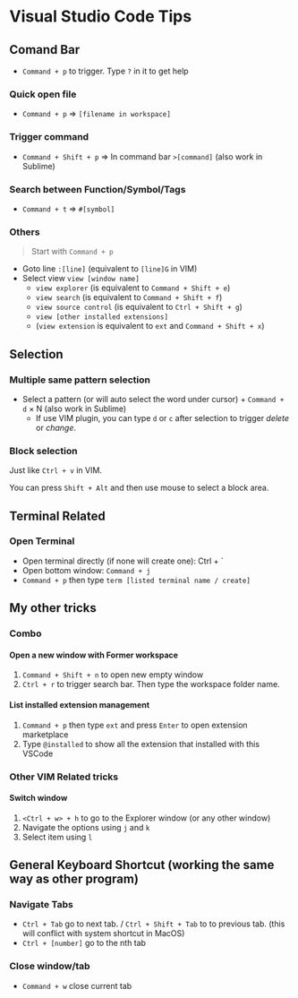 # Visual Studio Code Tips

## Comand Bar

* `Command + p` to trigger. Type `?` in it to get help

### Quick open file

* `Command + p` => `[filename in workspace]`

### Trigger command

* `Command + Shift + p` => In command bar `>[command]` (also work in Sublime)

### Search between Function/Symbol/Tags

* `Command + t` => `#[symbol]`

### Others

> Start with `Command + p`

* Goto line `:[line]` (equivalent to `[line]G` in VIM)
* Select view `view [window name]`
  * `view explorer` (is equivalent to `Command + Shift + e`)
  * `view search` (is equivalent to `Command + Shift + f`)
  * `view source control` (is equivalent to `Ctrl + Shift + g`)
  * `view [other installed extensions]`
  * (`view extension` is equivalent to `ext` and `Command + Shift + x`)

## Selection

### Multiple same pattern selection

* Select a pattern (or will auto select the word under cursor) + `Command + d` × N (also work in Sublime)
  * If use VIM plugin, you can type `d` or `c` after selection to trigger *delete* or *change*.

### Block selection

Just like `Ctrl + v` in VIM.

You can press `Shift + Alt` and then use mouse to select a block area.

## Terminal Related

### Open Terminal

* Open terminal directly (if none will create one): Ctrl + `
* Open bottom window: `Command + j`
* `Command + p` then type `term [listed terminal name / create]`

## My other tricks

### Combo

#### Open a new window with Former workspace

1. `Command + Shift + n` to open new empty window
2. `Ctrl + r` to trigger search bar. Then type the workspace folder name.

#### List installed extension management

1. `Command + p` then type `ext` and press `Enter` to open extension marketplace
2. Type `@installed` to show all the extension that installed with this VSCode

### Other VIM Related tricks

#### Switch window

1. `<Ctrl + w> + h` to go to the Explorer window (or any other window)
2. Navigate the options using `j` and `k`
3. Select item using `l`

## General Keyboard Shortcut (working the same way as other program)

### Navigate Tabs

* `Ctrl + Tab` go to next tab. / `Ctrl + Shift + Tab` to to previous tab. (this will conflict with system shortcut in MacOS)
* `Ctrl + [number]` go to the nth tab

### Close window/tab

* `Command + w` close current tab
